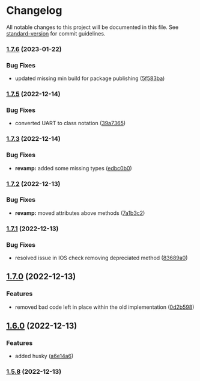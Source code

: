 # Changelog

All notable changes to this project will be documented in this file. See [standard-version](https://github.com/conventional-changelog/standard-version) for commit guidelines.

### [1.7.6](https://github.com/espruino-tools/uart/compare/v1.7.5...v1.7.6) (2023-01-22)


### Bug Fixes

* updated missing min build for package publishing ([5f583ba](https://github.com/espruino-tools/uart/commit/5f583baa5b303c1232c6f353c839108f5ef76093))

### [1.7.5](https://github.com/espruino-tools/uart/compare/v1.7.3...v1.7.5) (2022-12-14)


### Bug Fixes

* converted UART to class notation ([39a7365](https://github.com/espruino-tools/uart/commit/39a73653f501d84c4ad2403a161e0cad60af9025))

### [1.7.3](https://github.com/espruino-tools/uart/compare/v1.7.2...v1.7.3) (2022-12-14)


### Bug Fixes

* **revamp:** added some missing types ([edbc0b0](https://github.com/espruino-tools/uart/commit/edbc0b012f66fe05b989c6eff0e59a3133555129))

### [1.7.2](https://github.com/espruino-tools/uart/compare/v1.7.1...v1.7.2) (2022-12-13)


### Bug Fixes

* **revamp:** moved attributes above methods ([7a1b3c2](https://github.com/espruino-tools/uart/commit/7a1b3c2a0b2504dafdd0404a956e8bebe52d4d5a))

### [1.7.1](https://github.com/espruino-tools/uart/compare/v1.7.0...v1.7.1) (2022-12-13)


### Bug Fixes

* resolved issue in IOS check removing depreciated method ([83689a0](https://github.com/espruino-tools/uart/commit/83689a03aaf60cc3ec091af0f5c6bf8950227b42))

## [1.7.0](https://github.com/espruino-tools/uart/compare/v1.6.0...v1.7.0) (2022-12-13)


### Features

* removed bad code left in place within the old implementation ([0d2b598](https://github.com/espruino-tools/uart/commit/0d2b598d300d999921449de286e1312b02812b03))

## [1.6.0](https://github.com/espruino-tools/uart/compare/v1.5.8...v1.6.0) (2022-12-13)


### Features

* added husky ([a6e14a6](https://github.com/espruino-tools/uart/commit/a6e14a65292d72e009c2b6cb67f893234310c80e))

### [1.5.8](https://github.com/espruino-tools/uart/compare/v1.5.7...v1.5.8) (2022-12-13)
